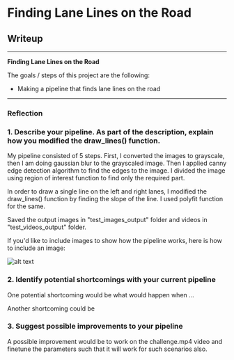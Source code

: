 # **Finding Lane Lines on the Road** 

## Writeup

---

**Finding Lane Lines on the Road**

The goals / steps of this project are the following:
* Making a pipeline that finds lane lines on the road



[//]: # (Image References)

[image1]: ./examples/grayscale.jpg "Grayscale"

---

### Reflection

### 1. Describe your pipeline. As part of the description, explain how you modified the draw_lines() function.

My pipeline consisted of 5 steps. First, I converted the images to grayscale, then I am doing gaussian blur to the grayscaled image.
Then I applied canny edge detection algorithm to find the edges to the image. I divided the image using region of interest function to find only the required part.

In order to draw a single line on the left and right lanes, I modified the draw_lines() function by finding the slope of the line. I used polyfit function for the same. 

Saved the output images in "test_images_output" folder and videos in "test_videos_output" folder.

If you'd like to include images to show how the pipeline works, here is how to include an image: 

![alt text][image1]



### 2. Identify potential shortcomings with your current pipeline


One potential shortcoming would be what would happen when ... 

Another shortcoming could be 


### 3. Suggest possible improvements to your pipeline

A possible improvement would be to work on the challenge.mp4 video and finetune  the parameters such that it will work for such scenarios also. 

